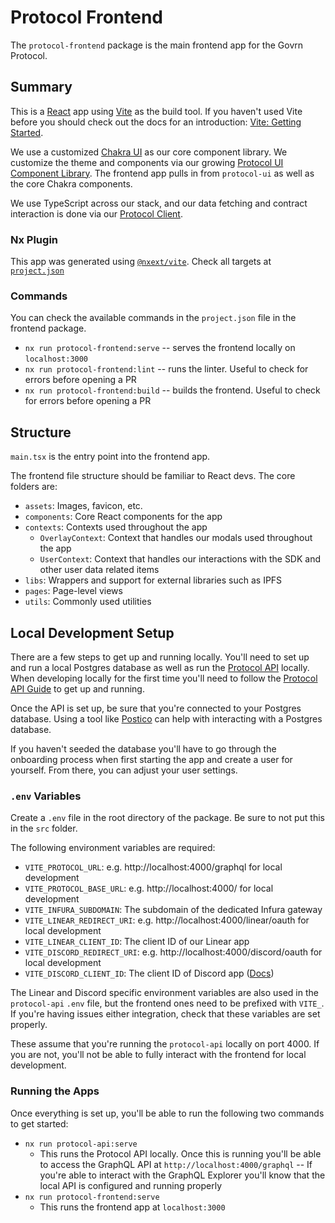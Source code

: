 # Protocol Frontend

The `protocol-frontend` package is the main frontend app for the Govrn Protocol.

## Summary

This is a [React](https://reactjs.org/) app using [Vite](https://vitejs.dev) as the build tool. If you haven't used Vite before you should check out the docs for an introduction: [Vite: Getting Started](https://vitejs.dev/guide/).

We use a customized [Chakra UI](https://chakra-ui.com/) as our core component library. We customize the theme and components via our growing [Protocol UI Component Library](../../libs/protocol-ui). The frontend app pulls in from `protocol-ui` as well as the core Chakra components.

We use TypeScript across our stack, and our data fetching and contract interaction is done via our [Protocol Client](../../libs/protocol-client).

### Nx Plugin

This app was generated using [`@nxext/vite`](https://nxext.dev/docs/vite/overview.html). Check all targets at [`project.json`](./project.json)

### Commands

You can check the available commands in the `project.json` file in the frontend package.

- `nx run protocol-frontend:serve` -- serves the frontend locally on `localhost:3000`
- `nx run protocol-frontend:lint` -- runs the linter. Useful to check for errors before opening a PR
- `nx run protocol-frontend:build` -- builds the frontend. Useful to check for errors before opening a PR

## Structure

`main.tsx` is the entry point into the frontend app.

The frontend file structure should be familiar to React devs. The core folders are:

- `assets`: Images, favicon, etc.
- `components`: Core React components for the app
- `contexts`: Contexts used throughout the app
  - `OverlayContext`: Context that handles our modals used throughout the app
  - `UserContext`: Context that handles our interactions with the SDK and other user data related items
- `libs`: Wrappers and support for external libraries such as IPFS
- `pages`: Page-level views
- `utils`: Commonly used utilities

## Local Development Setup

There are a few steps to get up and running locally. You'll need to set up and run a local Postgres database as well as run the [Protocol API](../protocol-api) locally. When developing locally for the first time you'll need to follow the [Protocol API Guide](https://github.com/Govrn-HQ/govrn-monorepo/tree/staging/apps/protocol-api) to get up and running.

Once the API is set up, be sure that you're connected to your Postgres database. Using a tool like [Postico](https://eggerapps.at/postico/) can help with interacting with a Postgres database.

If you haven't seeded the database you'll have to go through the onboarding process when first starting the app and create a user for yourself. From there, you can adjust your user settings.

### `.env` Variables

Create a `.env` file in the root directory of the package. Be sure to not put this in the `src` folder.

The following environment variables are required:

- `VITE_PROTOCOL_URL`: e.g. http://localhost:4000/graphql for local development
- `VITE_PROTOCOL_BASE_URL`: e.g. http://localhost:4000/ for local development
- `VITE_INFURA_SUBDOMAIN`: The subdomain of the dedicated Infura gateway
- `VITE_LINEAR_REDIRECT_URI`: e.g. http://localhost:4000/linear/oauth for local development
- `VITE_LINEAR_CLIENT_ID`: The client ID of our Linear app
- `VITE_DISCORD_REDIRECT_URI`: e.g. http://localhost:4000/discord/oauth for local development
- `VITE_DISCORD_CLIENT_ID`: The client ID of Discord app ([Docs](https://discord.com/developers/docs/topics/oauth2))

The Linear and Discord specific environment variables are also used in the `protocol-api` `.env` file, but the frontend ones need to be prefixed with `VITE_`. If you're having issues either integration, check that these variables are set properly.

These assume that you're running the `protocol-api` locally on port 4000. If you are not, you'll not be able to fully interact with the frontend for local development.

### Running the Apps

Once everything is set up, you'll be able to run the following two commands to get started:

- `nx run protocol-api:serve`
  - This runs the Protocol API locally. Once this is running you'll be able to access the GraphQL API at `http://localhost:4000/graphql` -- If you're able to interact with the GraphQL Explorer you'll know that the local API is configured and running properly
- `nx run protocol-frontend:serve`
  - This runs the frontend app at `localhost:3000`
